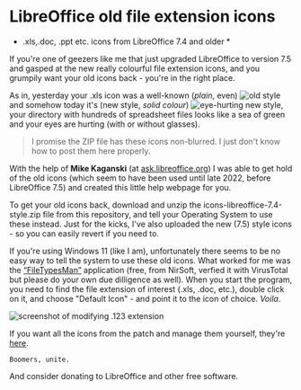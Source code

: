 # LibreOffice old file extension icons
* .xls,.doc, .ppt etc. icons from LibreOffice 7.4 and older *

If you're one of geezers like me that just upgraded LibreOffice to version 7.5 and gasped at the new really colourful file extension icons, and you grumpily want your old icons back - you're in the right place.

As in, yesterday your .xls icon was a well-known (_plain_, even) ![old style](https://github.com/DrunkenCommie/LibreOffice-old-extension-icons/assets/41784423/fa554c2c-9ab1-4a5d-9e36-d90b4a4545a3)
 and somehow today it's (new style, _solid colour_) ![eye-hurting new style](https://github.com/DrunkenCommie/LibreOffice-old-extension-icons/assets/41784423/b21e45c5-fd2e-433e-b64e-08febac5f836), your directory with hundreds of spreadsheet files looks like a sea of green and your eyes are hurting (with or without glasses).

> I promise the ZIP file has these icons non-blurred. I just don't know how to post them here properly.


With the help of **Mike Kaganski** (at [ask.libreoffice.org](https://ask.libreoffice.org/t/new-installation-of-libreoffice-installed-horrible-file-extension-icons/91710)) I was able to get hold of the old icons (which seem to have been used until late 2022, before LibreOffice 7.5) and created this little help webpage for you.

To get your old icons back, download and unzip the icons-libreoffice-7.4-style.zip file from this repository, and tell your Operating System to use these instead. Just for the kicks, I've also uploaded the new (7.5) style icons - so you can easily revert if you need to.

If you're using Windows 11 (like I am), unfortunately there seems to be no easy way to tell the system to use these old icons. What worked for me was the [“FileTypesMan”](https://www.nirsoft.net/utils/file_types_manager.html) application (free, from NirSoft, verfied it with VirusTotal but please do your own due dilligence as well). When you start the program, you need to find the file extension of interest (.xls, .doc, etc.), double click on it, and choose "Default Icon" - and point it to the icon of choice. _Voila_.

![screenshot of modifying .123 extension](https://github.com/DrunkenCommie/LibreOffice-old-extension-icons/assets/41784423/7f2abcd7-dbe2-41de-a0f3-c5a01f328815)



If you want all the icons from the patch and manage them yourself, they're [here](https://gerrit.libreoffice.org/c/core/+/143885).

`Boomers, unite.`

And consider donating to LibreOffice and other free software.
